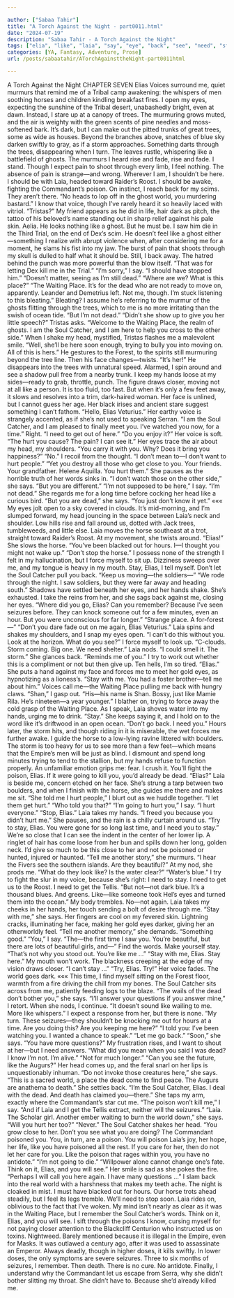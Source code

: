```yaml
---

author: ["Sabaa Tahir"]
title: "A Torch Against the Night - part0011.html"
date: "2024-07-19"
description: "Sabaa Tahir - A Torch Against the Night"
tags: ["elia", "like", "laia", "say", "eye", "back", "see", "need", "stay", "place", "hurt", "voice", "tree", "poison", "head", "dead", "soul", "catcher", "hand", "u", "horse", "ghost", "waiting", "get", "though"]
categories: [YA, Fantasy, Adventure, Prose]
url: /posts/sabaatahir/ATorchAgainsttheNight-part0011html

---
```



A Torch Against the Night
CHAPTER SEVEN
Elias
Voices surround me, quiet murmurs that remind me of a Tribal camp awakening: the whispers of men soothing horses and children kindling breakfast fires.
I open my eyes, expecting the sunshine of the Tribal desert, unabashedly bright, even at dawn. Instead, I stare up at a canopy of trees. The murmuring grows muted, and the air is weighty with the green scents of pine needles and moss-softened bark. It’s dark, but I can make out the pitted trunks of great trees, some as wide as houses. Beyond the branches above, snatches of blue sky darken swiftly to gray, as if a storm approaches.
Something darts through the trees, disappearing when I turn. The leaves rustle, whispering like a battlefield of ghosts. The murmurs I heard rise and fade, rise and fade.
I stand. Though I expect pain to shoot through every limb, I feel nothing. The absence of pain is strange—and wrong.
Wherever I am, I shouldn’t be here. I should be with Laia, headed toward Raider’s Roost. I should be awake, fighting the Commandant’s poison. On instinct, I reach back for my scims. They aren’t there.
“No heads to lop off in the ghost world, you murdering bastard.”
I know that voice, though I’ve rarely heard it so heavily laced with vitriol.
“Tristas?”
My friend appears as he did in life, hair dark as pitch, the tattoo of his beloved’s name standing out in sharp relief against his pale skin. Aelia. He looks nothing like a ghost. But he must be. I saw him die in the Third Trial, on the end of Dex’s scim.
He doesn’t feel like a ghost either—something I realize with abrupt violence when, after considering me for a moment, he slams his fist into my jaw.
The burst of pain that shoots through my skull is dulled to half what it should be. Still, I back away. The hatred behind the punch was more powerful than the blow itself.
“That was for letting Dex kill me in the Trial.”
“I’m sorry,” I say. “I should have stopped him.” 
“Doesn’t matter, seeing as I’m still dead.”
“Where are we? What is this place?”
“The Waiting Place. It’s for the dead who are not ready to move on, apparently. Leander and Demetrius left. Not me, though. I’m stuck listening to this bleating.”
Bleating? I assume he’s referring to the murmur of the ghosts flitting through the trees, which to me is no more irritating than the swish of ocean tide.
“But I’m not dead.”
“Didn’t she show up to give you her little speech?” Tristas asks. “Welcome to the Waiting Place, the realm of ghosts. I am the Soul Catcher, and I am here to help you cross to the other side.”
When I shake my head, mystified, Tristas flashes me a malevolent smile. “Well, she’ll be here soon enough, trying to bully you into moving on. All of this is hers.” He gestures to the Forest, to the spirits still murmuring beyond the tree line. Then his face changes—twists.
“It’s her!” He disappears into the trees with unnatural speed. Alarmed, I spin around and see a shadow pull free from a nearby trunk.
I keep my hands loose at my sides—ready to grab, throttle, punch. The figure draws closer, moving not at all like a person. It is too fluid, too fast.
But when it’s only a few feet away, it slows and resolves into a trim, dark-haired woman. Her face is unlined, but I cannot guess her age. Her black irises and ancient stare suggest something I can’t fathom.
“Hello, Elias Veturius.” Her earthy voice is strangely accented, as if she’s not used to speaking Serran. “I am the Soul Catcher, and I am pleased to finally meet you. I’ve watched you now, for a time.”
Right. “I need to get out of here.”
“Do you enjoy it?” Her voice is soft. “The hurt you cause? The pain? I can see it.” Her eyes trace the air about my head, my shoulders. “You carry it with you. Why? Does it bring you happiness?”
“No.” I recoil from the thought. “I don’t mean to—I don’t want to hurt people.”
“Yet you destroy all those who get close to you. Your friends. Your grandfather. Helene Aquilla. You hurt them.” She pauses as the horrible truth of her words sinks in. “I don’t watch those on the other side,” she says. “But you are different.”
“I’m not supposed to be here,” I say. “I’m not dead.”
She regards me for a long time before cocking her head like a curious bird. “But you are dead,” she says. “You just don’t know it yet.”
«««
My eyes jolt open to a sky covered in clouds. It’s mid-morning, and I’m slumped forward, my head jouncing in the space between Laia’s neck and shoulder. Low hills rise and fall around us, dotted with Jack trees, tumbleweeds, and little else. Laia moves the horse southeast at a trot, straight toward Raider’s Roost. At my movement, she twists around.
“Elias!” She slows the horse. “You’ve been blacked out for hours. I—I thought you might not wake up.”
“Don’t stop the horse.” I possess none of the strength I felt in my hallucination, but I force myself to sit up. Dizziness sweeps over me, and my tongue is heavy in my mouth. Stay, Elias, I tell myself. Don’t let the Soul Catcher pull you back. “Keep us moving—the soldiers—”
“We rode through the night. I saw soldiers, but they were far away and heading south.” Shadows have settled beneath her eyes, and her hands shake. She’s exhausted. I take the reins from her, and she sags back against me, closing her eyes.
“Where did you go, Elias? Can you remember? Because I’ve seen seizures before. They can knock someone out for a few minutes, even an hour. But you were unconscious for far longer.”
“Strange place. A for-forest—”
“Don’t you dare fade out on me again, Elias Veturius.” Laia spins and shakes my shoulders, and I snap my eyes open. “I can’t do this without you. Look at the horizon. What do you see?”
I force myself to look up. “C-clouds. Storm coming. Big one. We need shelter.”
Laia nods. “I could smell it. The storm.” She glances back. “Reminds me of you.”
I try to work out whether this is a compliment or not but then give up. Ten hells, I’m so tired.
“Elias.” She puts a hand against my face and forces me to meet her gold eyes, as hypnotizing as a lioness’s. “Stay with me. You had a foster brother—tell me about him.”
Voices call me—the Waiting Place pulling me back with hungry claws.
“Shan,” I gasp out. “His—his name is Shan. Bossy, just like Mamie Rila. He’s nineteen—a year younger.” I blather on, trying to force away the cold grasp of the Waiting Place. As I speak, Laia shoves water into my hands, urging me to drink.
“Stay.” She keeps saying it, and I hold on to the word like it’s driftwood in an open ocean. “Don’t go back. I need you.”
Hours later, the storm hits, and though riding in it is miserable, the wet forces me further awake. I guide the horse to a low-lying ravine littered with boulders. The storm is too heavy for us to see more than a few feet—which means that the Empire’s men will be just as blind.
I dismount and spend long minutes trying to tend to the stallion, but my hands refuse to function properly. An unfamiliar emotion grips me: fear. I crush it. You’ll fight the poison, Elias. If it were going to kill you, you’d already be dead.
“Elias?” Laia is beside me, concern etched on her face. She’s strung a tarp between two boulders, and when I finish with the horse, she guides me there and makes me sit.
“She told me I hurt people,” I blurt out as we huddle together. “I let them get hurt.”
“Who told you that?”
“I’m going to hurt you,” I say. “I hurt everyone.”
“Stop, Elias.” Laia takes my hands. “I freed you because you didn’t hurt me.” She pauses, and the rain is a chilly curtain around us. “Try to stay, Elias. You were gone for so long last time, and I need you to stay.”
We’re so close that I can see the indent in the center of her lower lip. A ringlet of hair has come loose from her bun and spills down her long, golden neck. I’d give so much to be this close to her and not be poisoned or hunted, injured or haunted.
“Tell me another story,” she murmurs. “I hear the Fivers see the southern islands. Are they beautiful?” At my nod, she prods me. “What do they look like? Is the water clear?”
“Water’s blue.” I try to fight the slur in my voice, because she’s right: I need to stay. I need to get us to the Roost. I need to get the Tellis.
“But not—not dark blue. It’s a thousand blues. And greens. Like—like someone took Hel’s eyes and turned them into the ocean.”
My body trembles. No—not again. Laia takes my cheeks in her hands, her touch sending a bolt of desire through me.
“Stay with me,” she says. Her fingers are cool on my fevered skin. Lightning cracks, illuminating her face, making her gold eyes darker, giving her an otherworldly feel. “Tell me another memory,” she demands. “Something good.”
“You,” I say. “The—the first time I saw you. You’re beautiful, but there are lots of beautiful girls, and—” Find the words. Make yourself stay. “That’s not why you stood out. You’re like me …”
“Stay with me, Elias. Stay here.”
My mouth won’t work. The blackness creeping at the edge of my vision draws closer.
“I can’t stay …”
“Try, Elias. Try!”
Her voice fades. The world goes dark.
«««
This time, I find myself sitting on the Forest floor, warmth from a fire driving the chill from my bones. The Soul Catcher sits across from me, patiently feeding logs to the blaze.
“The wails of the dead don’t bother you,” she says.
“I’ll answer your questions if you answer mine,” I retort. When she nods, I continue.
“It doesn’t sound like wailing to me. More like whispers.” I expect a response from her, but there is none. “My turn. These seizures—they shouldn’t be knocking me out for hours at a time. Are you doing this? Are you keeping me here?”
“I told you: I’ve been watching you. I wanted a chance to speak.”
“Let me go back.”
“Soon,” she says. “You have more questions?”
My frustration rises, and I want to shout at her—but I need answers. “What did you mean when you said I was dead? I know I’m not. I’m alive.”
“Not for much longer.”
“Can you see the future, like the Augurs?”
Her head comes up, and the feral snarl on her lips is unquestionably inhuman.
“Do not invoke those creatures here,” she says. “This is a sacred world, a place the dead come to find peace. The Augurs are anathema to death.” She settles back. “I’m the Soul Catcher, Elias. I deal with the dead. And death has claimed you—there.” She taps my arm, exactly where the Commandant’s star cut me.
“The poison won’t kill me,” I say. “And if Laia and I get the Tellis extract, neither will the seizures.”
“Laia. The Scholar girl. Another ember waiting to burn the world down,” she says. “Will you hurt her too?”
“Never.”
The Soul Catcher shakes her head. “You grow close to her. Don’t you see what you are doing? The Commandant poisoned you. You, in turn, are a poison. You will poison Laia’s joy, her hope, her life, like you have poisoned all the rest. If you care for her, then do not let her care for you. Like the poison that rages within you, you have no antidote.”
“I’m not going to die.”
“Willpower alone cannot change one’s fate. Think on it, Elias, and you will see.” Her smile is sad as she pokes the fire. “Perhaps I will call you here again. I have many questions …”
I slam back into the real world with a harshness that makes my teeth ache. The night is cloaked in mist. I must have blacked out for hours. Our horse trots ahead steadily, but I feel its legs tremble. We’ll need to stop soon.
Laia rides on, oblivious to the fact that I’ve woken. My mind isn’t nearly as clear as it was in the Waiting Place, but I remember the Soul Catcher’s words. Think on it, Elias, and you will see.
I sift through the poisons I know, cursing myself for not paying closer attention to the Blackcliff Centurion who instructed us on toxins.
Nightweed. Barely mentioned because it is illegal in the Empire, even for Masks. It was outlawed a century ago, after it was used to assassinate an Emperor. Always deadly, though in higher doses, it kills swiftly. In lower doses, the only symptoms are severe seizures.
Three to six months of seizures, I remember. Then death. There is no cure. No antidote.
Finally, I understand why the Commandant let us escape from Serra, why she didn’t bother slitting my throat. She didn’t have to.
Because she’d already killed me.
